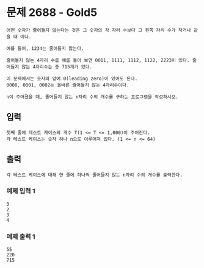 # 문제 2688 - Gold5
    어떤 숫자가 줄어들지 않는다는 것은 그 숫자의 각 자리 수보다 그 왼쪽 자리 수가 작거나 같을 때 이다.
    
    예를 들어, 1234는 줄어들지 않는다.
    
    줄어들지 않는 4자리 수를 예를 들어 보면 0011, 1111, 1112, 1122, 2223이 있다. 줄어들지 않는 4자리수는 총 715개가 있다.
    
    이 문제에서는 숫자의 앞에 0(leading zero)이 있어도 된다. 
    0000, 0001, 0002는 올바른 줄어들지 않는 4자리수이다.
    
    n이 주어졌을 때, 줄어들지 않는 n자리 수의 개수를 구하는 프로그램을 작성하시오.

## 입력
    첫째 줄에 테스트 케이스의 개수 T(1 <= T <= 1,000)이 주어진다. 
    각 테스트 케이스는 숫자 하나 n으로 이루어져 있다. (1 <= n <= 64)

## 출력
    각 테스트 케이스에 대해 한 줄에 하나씩 줄어들지 않는 n자리 수의 개수를 출력한다.

### 예제 입력 1
    3
    2
    3
    4
### 예제 출력 1
    55
    220
    715